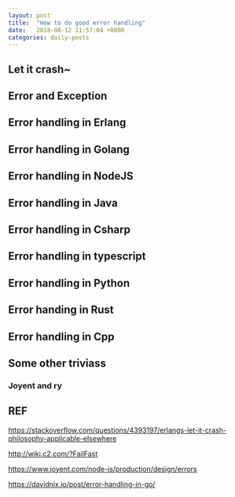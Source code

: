 ```yaml
---
layout: post
title:  "How to do good error handling"
date:   2018-08-12 11:57:04 +0800
categories: daily-posts
---
```


## Let it crash~

## Error and Exception

## Error handling in Erlang

## Error handling in Golang

## Error handling in NodeJS

## Error handling in Java

## Error handling in Csharp

## Error handling in typescript

## Error handling in Python

## Error handing in Rust

## Error handling in Cpp


## Some other triviass
### Joyent and ry


## REF

https://stackoverflow.com/questions/4393197/erlangs-let-it-crash-philosophy-applicable-elsewhere

http://wiki.c2.com/?FailFast

https://www.joyent.com/node-js/production/design/errors

https://davidnix.io/post/error-handling-in-go/